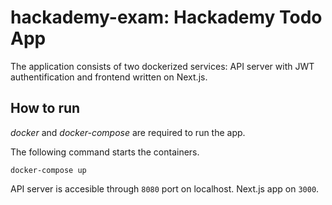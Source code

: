 # hackademy-exam: Hackademy Todo App

The application consists of two dockerized services: API server with JWT authentification and frontend written on Next.js.

## How to run

*docker* and *docker-compose* are required to run the app.

The following command starts the containers.

```
docker-compose up
```

API server is accesible through `8080` port on localhost. Next.js app on `3000`.

